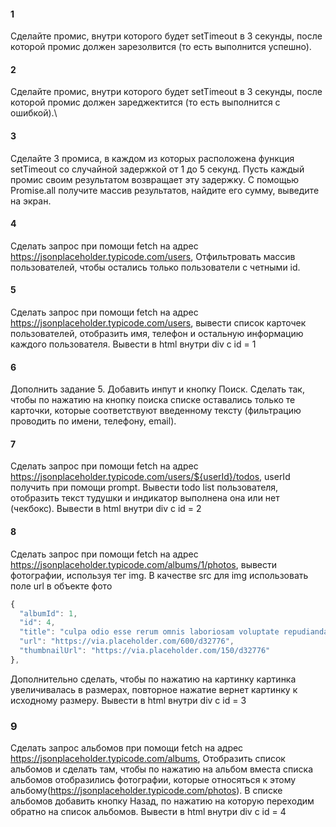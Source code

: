 #### 1
Сделайте промис, внутри которого будет setTimeout в 3
секунды, после которой промис должен зарезолвится (то есть выполнится успешно).


#### 2
Сделайте промис, внутри которого будет setTimeout в 3 секунды,
после которой промис должен зареджектится (то есть выполнится с ошибкой).\


#### 3
Сделайте 3 промиса, в каждом из которых расположена функция setTimeout со случайной задержкой от 1 до 5 секунд.
Пусть каждый промис своим результатом возвращает эту задержку.
С помощью Promise.all получите массив результатов, найдите его сумму, выведите на экран.

#### 4
Сделать запрос при помощи fetch на адрес https://jsonplaceholder.typicode.com/users,
Отфильтровать массив пользователей, чтобы остались только пользователи с четными  id.

#### 5
Сделать запрос при помощи fetch на адрес https://jsonplaceholder.typicode.com/users,
вывести список карточек пользователей, отобразить имя, телефон и остальную информацию 
каждого пользователя.
Вывести в html внутри div с id = 1

#### 6 
Дополнить задание 5. Добавить инпут и кнопку Поиск. Сделать так, чтобы по нажатию на кнопку поиска
списке оставались только те карточки, которые соответствуют введенному тексту (фильтрацию проводить по имени, телефону, email). 

#### 7

Сделать запрос при помощи fetch на адрес https://jsonplaceholder.typicode.com/users/${userId}/todos,
userId получить при помощи prompt.
Вывести todo list пользователя, отобразить текст тудушки и индикатор выполнена она или нет (чекбокс).
Вывести в html внутри div с id = 2

#### 8

Сделать запрос при помощи fetch на адрес https://jsonplaceholder.typicode.com/albums/1/photos,
вывести фотографии, используя тег img. В качестве src для img использовать поле url в объекте фото
  ```javascript
  {
    "albumId": 1,
    "id": 4,
    "title": "culpa odio esse rerum omnis laboriosam voluptate repudiandae",
    "url": "https://via.placeholder.com/600/d32776",
    "thumbnailUrl": "https://via.placeholder.com/150/d32776"
  },
  ```
Дополнительно сделать, чтобы по нажатию на картинку картинка увеличивалась в размерах, 
повторное нажатие вернет картинку к исходному размеру.
Вывести в html внутри div с id = 3

### 9 

Сделать запрос альбомов при помощи fetch на адрес https://jsonplaceholder.typicode.com/albums,
Отобразить список альбомов и сделать там, чтобы по нажатию на альбом вместа списка альбомов
отобразились фотографии, которые относяться к этому альбому(https://jsonplaceholder.typicode.com/photos).
В списке альбомов добавить кнопку Назад, по нажатию на которую переходим обратно на список альбомов.
Вывести в html внутри div с id = 4

